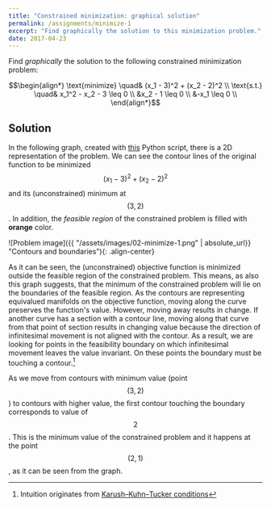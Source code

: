 ```yaml
---
title: "Constrained minimization: graphical solution" 
permalink: /assignments/minimize-1
excerpt: "Find graphically the solution to this minimization problem."
date: 2017-04-23
---
```


Find *graphically* the solution to the following constrained minimization problem:

$$\begin{align*}
  \text{minimize} \quad& (x_1 - 3)^2 + (x_2 - 2)^2 \\
  \text{s.t.} \quad& x_1^2 - x_2 - 3 \leq 0 \\
                   &x_2 - 1 \leq 0 \\
                   &-x_1 \leq 0 \\
\end{align*}$$

## Solution

In the following graph, created with [this][script] Python script, there is a 2D
representation of the problem. We can see the contour lines of the original function
to be minimized $$(x_1 - 3)^2 + (x_2 - 2)^2$$ and its (unconstrained) minimum at
$$(3, 2)$$. In addition, the *feasible region* of the constrained problem is filled
with **orange** color.

![Problem image]({{ "/assets/images/02-minimize-1.png" | absolute_url}} "Contours and boundaries"){: .align-center} 

As it can be seen, the (unconstrained) objective function is minimized outside the
feasible region of the constrained problem. This means, as also this graph suggests,
that the minimum of the constrained problem will lie on the boundaries of the feasible
region. As the contours are representing equivalued manifolds on the objective function,
moving along the curve preserves the function's value. However, moving away results in
change. If another curve has a section with a contour line, moving
along that curve from that point of section results in changing value because the
direction of infinitesimal movement is not aligned with the contour. As a result,
we are looking for points in the feasibility boundary on which infinitesimal movement
leaves the value invariant. On these points the boundary must be touching a contour.[^1]

[^1]: Intuition originates from [Karush–Kuhn–Tucker conditions][KKT]

As we move from contours with minimum value (point $$(3, 2)$$) to contours with higher value,
the first contour touching the boundary corresponds to value of $$2$$. This is the
minimum value of the constrained problem and it happens at the point $$(2, 1)$$, as
it can be seen from the graph.

[script]: https://github.com/tsirif/optimization-auth-course/blob/master/src/minimize_1_02.py 
[KKT]: https://en.wikipedia.org/wiki/Karush%E2%80%93Kuhn%E2%80%93Tucker_conditions
